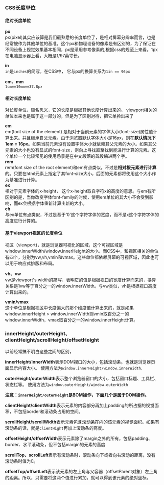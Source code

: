 ### CSS长度单位

#### 绝对长度单位

**px**  
px\(pixel\)其实应该算是我们最熟悉的长度单位了，是相对屏幕分辨率而言，也是经常被作为其他单位的基准。这个px和物理设备的像素是有区别的，为了保证在不同设备上视觉效果基本相同，px是采用参考像素的,根据css的规范上来看，1px在电脑显示器上看，大概是1/97英寸长。

**in**  
`in`是`inches`的简写，在CSS中， 它与px的换算关系为`1in == 96px`

**cm、mm**  
 `1cm==10mm==37.8px`

#### 相对长度单位

对长度单位，顾名思义，它的长度是根据其他长度计算出来的。 viewport相关的单位本来也是属于这一部分的，但是为了区别对待，把它单拎出来了

**em**  
em\(font size of the element\) 是相对于当前元素的字体大小\(font-size\)属性值计算出来。并且继承自父元素。由于浏览器默认字体大小是16px，则在**默认情况下1em = 16px**。如果当前元素没有设置字体大小就依赖其父元素的大小。如果其父元素的大小也没有显式的font-size，则向上寻找直至找到能进行计算的元素。这个单位一个比较常见的使用场景是在中文段落的首段缩进两个字。  
**rem**  
rem\(font size of the root element\)和em有点类似，不过是**相对根元素进行计算**的。只要在html元素上指定了其font-size大小，后面的元素都将使用这个大小作为基准进行计算。  
**ex**  
相对于元素字体的x-height， 这个x-height取自字符x的高度的意思。与em有所区别的是，当你改变字体font-family的时候，使用em单位的其大小不会受到影响，而ex会根据字体重新计算出新的大小。  
**ch**  
与ex单位有点类似，不过是基于'0'这个字符字体的宽度，而不是x这个字符字体的高度进行计算的。

#### 基于viewport视区的长度单位

视区（viewport\)，就是浏览器可视化的区域，这个可视区域是window.innerWidth/window.innerHeight的大小。而CSS中，和视区相关的单位有四个，分别为vw,vh,vmin和vmax。这些单位都依赖屏幕的可视区域，因此也可以用于响应式排版和布局。

**vh、vw**  
vw是viewport's width的简写，表明它的值是根据视口的宽度计算而来的，换算关系是1vw等于百分之一的window.innerWidth。与vw类似，vh是根据视口高度计算出来的。

**vmin/vmax**  
这个单位是根据视区中长度偏大的那个维度值计算出来的，就是如果window.innerHeight &gt; window.innerWidth则vmin取百分之一的window.innerWidth，vmax取百分之一的window.innerHeight计算。

### innerHeight/outerHeight、clientHeight/scrollHeight/offsetHeight

以前经常搞不明白这些之间的区别，

**innerHeight/innerWidth**表示DOM视口的大小，包括滚动条。也就是浏览器页面显示内容大小。
使用方法为`window.innerHeight/window.innerWidth`.

**outerHeight/outerWidth**表示整个浏览器窗口的大小，包括窗口标题、工具栏、状态栏等。
使用方法为`window.outerHeight/window.outerWidth`

**注意：`innerHeight/outerHeight`是BOM操作，下面几个是属于DOM操作。**

**clientHeight/clientWidth**表示元素的内容部分再加上padding的所占据的视觉面积，不包括border和滚动条占用的空间。

**scrollHeight/scrollWidth**表示元素包含滚动条在内的该元素的视觉面积。如果有滚动条的话，就是`clientHight`再加上滚动条的高度。

**offsetHeight/offsetWidth**表示元素除了margin之外的所有，包括padding、border、水平滚动条，但不包括margin的元素的高度

**scrollTop、scrollLeft**表示有滚动条时，滚动条向下或者向右滚动的距离，没有滚动条时值为0。

**offsetTop/offsetLeft**表示该元素的左上角与父容器（offsetParent对象）左上角的距离。所以，只需要将这两个值进行累加，就可以得到该元素的绝对坐标。

